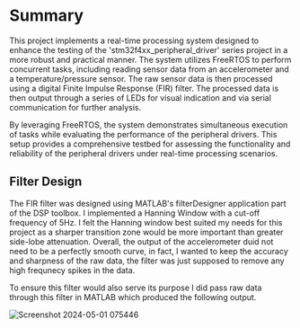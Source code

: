 # Summary

This project implements a real-time processing system designed to enhance the testing of the 'stm32f4xx_peripheral_driver' series project in a more robust and practical manner. The system utilizes FreeRTOS to perform concurrent tasks, 
including reading sensor data from an accelerometer and a temperature/pressure sensor. The raw sensor data is then processed using a digital Finite Impulse Response (FIR) filter. The processed data is then output through a series of LEDs 
for visual indication and via serial communication for further analysis.

By leveraging FreeRTOS, the system demonstrates simultaneous execution of tasks while evaluating the performance of the peripheral drivers. This setup provides a comprehensive testbed for assessing the functionality and reliability of 
the peripheral drivers under real-time processing scenarios.

## Filter Design

The FIR filter was designed using MATLAB's filterDesigner application part of the DSP toolbox. I implemented a Hanning Window with a cut-off frequency of 5Hz. I felt the Hanning window best suited my needs for this project
as a sharper transition zone would be more important than greater side-lobe attenuation. Overall, the output of the accelerometer duid not need to be a perfectly smooth curve, in fact, I wanted to keep the accuracy and
sharpness of the raw data, the filter was just supposed to remove any high frequnecy spikes in the data.

To ensure this filter would also serve its purpose I did pass raw data through this filter in MATLAB which produced the following output.

![Screenshot 2024-05-01 075446](https://github.com/KyleLazera/Real_Time_Processor/assets/122123322/b43bbab5-2a46-4d7a-aade-8558658a1a4a)

